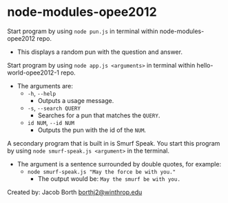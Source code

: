 # node-modules-opee2012

Start program by using `node pun.js` in terminal within node-modules-opee2012 repo.
- This displays a random pun with the question and answer.

Start program by using `node app.js <arguments>` in terminal within hello-world-opee2012-1 repo.
- The arguments are:
  - `-h`, `--help`
    - Outputs a usage message.
  - `-s`, `--search QUERY`
    - Searches for a pun that matches the `QUERY`.
  - `id NUM`, `--id NUM`
    - Outputs the pun with the id of the `NUM`.

A secondary program that is built in is Smurf Speak. You start this program
by using `node smurf-speak.js <argument>` in the terminal.
- The argument is a sentence surrounded by double quotes, for example:
  - `node smurf-speak.js "May the force be with you."`
    - The output would be: `May the smurf be with you.`

Created by: Jacob Borth
borthj2@winthrop.edu